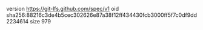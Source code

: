 version https://git-lfs.github.com/spec/v1
oid sha256:88216c3de4b5cec302626e87a38f12ff434430fcb3000ff5f7c0df9dd2234614
size 979

